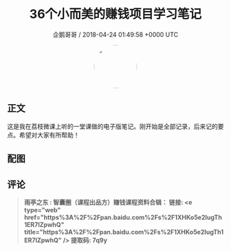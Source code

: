 <h1 align="center">36个小而美的赚钱项目学习笔记</h1>
<p align="center">
    <a>企鹅哥哥 / 2018-04-24 01:49:58 &#43;0000 UTC</a>
</p>

<div align="center">
    <img src="https://images.zsxq.com/FiThBBg9d_CXLVQpvDQtPI3GLuh3?e=1590940799&amp;token=kIxbL07-8jAj8w1n4s9zv64FuZZNEATmlU_Vm6zD:cklGEexNGqCJ3fDSgFV2JO3yC9o=" width="100" height="100" style="border:1px solid;border-radius:50%; color:#ffffff"/>
</div>

## 正文

<div>
这是我在荔枝微课上听的一堂课做的电子版笔记。刚开始是全部记录，后来记的要点。希望对大家有所帮助！
</div>

## 配图
<div class="image" align="center">

</div>

## 评论

<div align="left">
<div>

<blockquote >
<span> <strong>雨亭之东 : 智囊圈（课程出品方）赚钱课程资料合辑：
链接: &lt;e type=&#34;web&#34; href=&#34;https%3A%2F%2Fpan.baidu.com%2Fs%2F1XHKo5e2IugTh1ER7lZpwhQ&#34; title=&#34;https%3A%2F%2Fpan.baidu.com%2Fs%2F1XHKo5e2IugTh1ER7lZpwhQ&#34; /&gt; 
提取码: 7q9y </strong></span>
</blockquote>

</div>
</div>